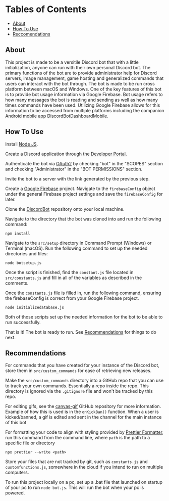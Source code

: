 # Tables of Contents

-   [About](#about)
-   [How To Use](#how-to-use)
-   [Reccomendations](#recommendations)

## About

This project is made to be a versitile Discord bot that with a little initialization, anyone can run with their own personal Discord bot. The primary functions of the bot are to provide administrator help for Discord servers, image management, game hosting and generalized commands that users can interact with the bot through. The bot is made to be run cross platform between macOS and Windows. One of the key features of this bot is to provide bot usage information via Google Firebase. Bot usage refers to how many messages the bot is reading and sending as well as how many times commands have been used. Utilizing Google Firebase allows for this information to be accessed from multiple platforms including the companion Android mobile app DiscordBotDashboardMobile.

## How To Use

Install [Node JS].

Create a Discord application through the [Developer Portal].

Authenticate the bot via [OAuth2] by checking "bot" in the "SCOPES" section and checking "Administrator" in the "BOT PERMISSIONS" section.

Invite the bot to a server with the link generated by the previous step.

Create a [Google Firebase] project. Navigate to the `firebaseConfig` object under the general Firebase project settings and save the `firebaseConfig` for later.

Clone the [DiscordBot] repository onto your local machine.

Navigate to the directory that the bot was cloned into and run the following command:

```
npm install
```

Navigate to the `src/setup` directory in Command Prompt (Windows) or Terminal (macOS). Run the following command to set up the needed directories and files:

```
node botsetup.js
```

Once the script is finished, find the `constant.js` file located in `src/constants.js` and fill in all of the variables as described in the comments.

Once the `constants.js` file is filled in, run the following command, ensuring the firebaseConfig is correct from your Google Firebase project.

```
node initializedatabase.js
```

Both of those scripts set up the needed information for the bot to be able to run successfully.

That is it! The bot is ready to run. See [Recommendations](#recommendations) for things to do next.

## Recommendations

For commands that you have created for your instance of the Discord bot, store them in `src/custom_commands` for ease of retrieving new releases.

Make the `src/custom_commands` directory into a GitHub repo that you can use to track your own commands. Essentially a repo inside the repo. This directory is ignored via the `.gitignore` file and won't be tracked by this repo.

For editing gifs, see the [canvas-gif] GitHub repository for more information. Example of how this is used is in the `onKickBan()` function. When a user is kicked/banned, a gif is edited and sent in the channel for the main instance of this bot

For formatting your code to align with styling provided by [Prettier Formatter], run this command from the command line, where `path` is the path to a specific file or directory

```
npx prettier --write <path>
```

Store your files that are not tracked by git, such as `constants.js` and `customfunctions.js`, somewhere in the cloud if you intend to run on multiple computers.

To run this project locally on a pc, set up a .bat file that launched on startup of your pc to run `node bot.js`. This will run the bot when your pc is powered.

[Node JS]: https://nodejs.org/en
[Discord JS]: https://Discord.js.org/
[Google Firebase]: https://firebase.google.com/?gad=1&gclid=Cj0KCQjwzdOlBhCNARIsAPMwjbwsfaH4JpU6-t17n2vcnwwPp2mO-GNbUWrTj_7uWTxdCmZhMEAX0XMaAjktEALw_wcB&gclsrc=aw.ds
[Prettier Formatter]: https://prettier.io/
[Developer Portal]: https://Discord.com/developers/applications
[OAuth2]: https://Discord.com/developers/docs/topics/oauth2
[DiscordBot]: https://github.com/Logan-Rising/DiscordBot
[canvas-gif]: https://github.com/newtykins/canvas-gif
